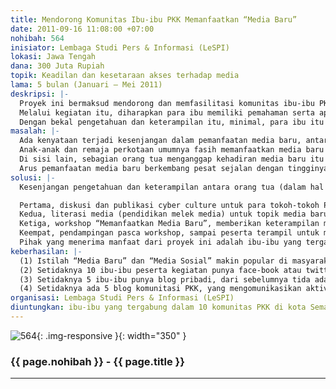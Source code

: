 ```yaml
---
title: Mendorong Komunitas Ibu-ibu PKK Memanfaatkan “Media Baru”
date: 2011-09-16 11:08:00 +07:00
nohibah: 564
inisiator: Lembaga Studi Pers & Informasi (LeSPI)
lokasi: Jawa Tengah
dana: 300 Juta Rupiah
topik: Keadilan dan kesetaraan akses terhadap media
lama: 5 bulan (Januari – Mei 2011)
deskripsi: |-
  Proyek ini bermaksud mendorong dan memfasilitasi komunitas ibu-ibu PKK di wilayah Kota Semarang untuk mengenal dan memanfaatkan media baru (new media), yaitu media yang keberadaannya berdasarkan internet. Di dalam media baru tersebut, ada kategori media sosial, seperti blog, facebook, twitter, dsb., yang tidak jarang turut mengembangkan nilai-nilai solidaritas, kesukarelaan berbagi, dan kebersamaan (gotong royong).
  Melalui kegiatan itu, diharapkan para ibu memiliki pemahaman serta apresiasi yang memadai tentang media baru, serta punya keterampilan untuk memanfaatkan kehadirannya. Manifestasi dari pemanfaatan itu antara lain mereka mampu berinteraksi dalam media sosial seperti blog, face-book atau twitter.
  Dengan bekal pengetahuan dan keterampilan itu, minimal, para ibu itu bisa berdialog dengan anak-anak mereka yang jauh lebih dulu dan lebih cepat beradaptasi dengan perkembangan media-media baru. Lebih jauh dari itu, mereka juga bisa memanfaatkan media baru itu untuk mengomunikasikan kepentingan kelompoknya pada khalayak yang lebih luas melalui media baru tersebut.
masalah: |-
  Ada kenyataan terjadi kesenjangan dalam pemanfaatan media baru, antara orang tua (termasuk para ibu) dengan anak-anak mereka.
  Anak-anak dan remaja perkotaan umumnya fasih memanfaatkan media baru itu. Mereka rata-rata punya face-book, blog ,atau twitter. Sebagian tugas sekolah pun mereka selesaikan dengan bantuan internet.
  Di sisi lain, sebagian orang tua menganggap kehadiran media baru itu “ancaman” yang patut diwaspadai, karena ada dampak buruk yang dibawanya. Setidaknya, relasi orang tua – anak menjadi terganggu. Persepsi itu muncul antara lain karena ketidaktahuan para orang tua memahami dan memanfaatkan media baru tersebut.
  Arus pemanfaatan media baru berkembang pesat sejalan dengan tingginya penggunaan internet. Pengguna facebook di negeri ini 27.953.340 (Oktober 2010), kedua terbesar di dunia. Sementara twitter 6.240.000 pengguna (September 2010), ke-3 se Asia atau ke-6 se dunia. Sedangkan jumlah blogger mencapai lebih dari 2 juta. Membendung arus kuat ini jelaslah sia-sia. Maka dibutuhkan sikap, pengetahuan dan keterampilan baru untuk memahaminya.
solusi: |-
  Kesenjangan pengetahuan dan keterampilan antara orang tua (dalam hal ini para ibu) dan anak-anak mereka dalam memanfaatkan media baru secara umum dapat diatasi dengan memberikan pemahaman serta keterampilan memanfaatkan media baru bagi para ibu. Bebarapa kegiatan konkretnya adalah:

  Pertama, diskusi dan publikasi cyber culture untuk para tokoh-tokoh PKK di Kota Semarang
  Kedua, literasi media (pendidikan melek media) untuk topik media baru, di 10 komunitas ibu-ibu PKK di kota Semarang –baik di level RT, kelurahan maupun kecamatan.
  Ketiga, workshop “Memanfaatkan Media Baru”, memberikan keterampilan membuat email, blog, twitter, dan face-book. Peserta workshop ini adalah para wakil dari komunitas ibu-ibu PKK.
  Keempat, pendampingan pasca workshop, sampai peserta terampil untuk mengoperasikan dan berinteraksi dalam media baru.
  Pihak yang menerima manfaat dari proyek ini adalah ibu-ibu yang tergabung dalam 10 komunitas PKK di kota Semarang
keberhasilan: |-
  (1) Istilah “Media Baru” dan “Media Sosial” makin popular di masyarakat, karena publikasi kegiatan, mulai dari diskusi-diskusi tema-tema yang berkaitan dengan cyber culture, maupun aktivitas literasi media dan workshop tentang media baru. Ukuran: jumlah liputan “media baru” di media cetak ataupun elektronik.
  (2) Setidaknya 10 ibu-ibu peserta kegiatan punya face-book atau twitter, dari sebelumnya tidak ada.
  (3) Setidaknya 5 ibu-ibu punya blog pribadi, dari sebelumnya tida ada.
  (4) Setidaknya ada 5 blog komunitasi PKK, yang mengomunikasikan aktivitas komunitas tersebut ke khalayak. Pada kondisi ini, kehadiran media baru berhasil memperkaya aktivitas komunitas PKK, yang semua hanya berkumpul sekadar untuk arisan, menjadi lebih bervariasi.
organisasi: Lembaga Studi Pers & Informasi (LeSPI)
diuntungkan: ibu-ibu yang tergabung dalam 10 komunitas PKK di kota Semarang
---
```


![564](/static/img/hibahcmb/564.png){: .img-responsive }{: width="350" }

### {{ page.nohibah }} - {{ page.title }}

---
